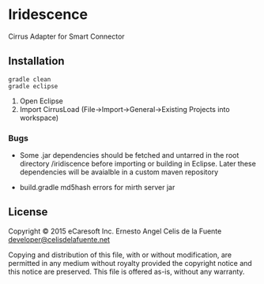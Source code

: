 # Iridescence

Cirrus Adapter for Smart Connector

## Installation

    gradle clean
    gradle eclipse

  1. Open Eclipse
  2. Import CirrusLoad (File->Import->General->Existing Projects into
     workspace)

### Bugs

  * Some .jar dependencies should be fetched and untarred in the root
    directory /iridiscence before importing or building in Eclipse.
    Later these dependencies will be avaialble in a custom maven
    repository

  * build.gradle md5hash errors for mirth server jar

## License

Copyright © 2015 eCaresoft Inc.
Ernesto Angel Celis de la Fuente <developer@celisdelafuente.net>

Copying and distribution of this file, with or without modification,
are permitted in any medium without royalty provided the copyright
notice and this notice are preserved.  This file is offered as-is,
without any warranty.
